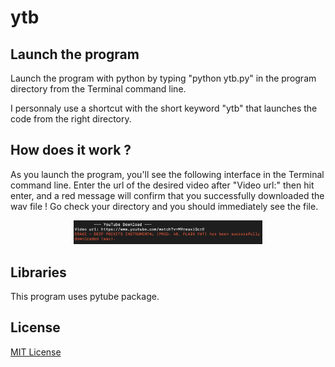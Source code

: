 # ytb

## Launch the program
Launch the program with python by typing "python ytb.py" in the program directory from the Terminal command line.

I personnaly use a shortcut with the short keyword "ytb" that launches the code from the right directory.

## How does it work ?
As you launch the program, you'll see the following interface in the Terminal command line. Enter the url of the desired video after "Video url:" then hit enter, and a red message will confirm that you successfully downloaded the wav file ! Go check your directory and you should immediately see the file.

<p align="center">
  <img src="img/download.png" width=60% height=60%>
</p>

## Libraries
This program uses pytube package.

## License
[MIT License](LICENSE)
